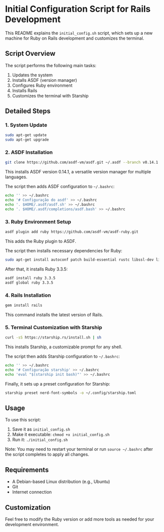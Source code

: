 # Initial Configuration Script for Rails Development

This README explains the `initial_config.sh` script, which sets up a new machine for Ruby on Rails development and customizes the terminal.

## Script Overview

The script performs the following main tasks:

1. Updates the system
2. Installs ASDF (version manager)
3. Configures Ruby environment
4. Installs Rails
5. Customizes the terminal with Starship

## Detailed Steps

### 1. System Update
```bash
sudo apt-get update
sudo apt-get upgrade
```

### 2. ASDF Installation

```bash
git clone https://github.com/asdf-vm/asdf.git ~/.asdf --branch v0.14.1
```

This installs ASDF version 0.14.1, a versatile version manager for multiple languages.

The script then adds ASDF configuration to `~/.bashrc`:

```bash
echo '' >> ~/.bashrc
echo '# Configuração do asdf' >> ~/.bashrc
echo '. $HOME/.asdf/asdf.sh' >> ~/.bashrc
echo '. $HOME/.asdf/completions/asdf.bash' >> ~/.bashrc
```

### 3. Ruby Environment Setup

```bash
asdf plugin add ruby https://github.com/asdf-vm/asdf-ruby.git
```

This adds the Ruby plugin to ASDF.

The script then installs necessary dependencies for Ruby:

```bash
sudo apt-get install autoconf patch build-essential rustc libssl-dev libyaml-dev libreadline6-dev zlib1g-dev libgmp-dev libncurses5-dev libffi-dev libgdbm6 libgdbm-dev libdb-dev uuid-dev
```

After that, it installs Ruby 3.3.5:

```bash
asdf install ruby 3.3.5
asdf global ruby 3.3.5
```

### 4. Rails Installation

```bash
gem install rails
```

This command installs the latest version of Rails.

### 5. Terminal Customization with Starship

```bash
curl -sS https://starship.rs/install.sh | sh
```

This installs Starship, a customizable prompt for any shell.

The script then adds Starship configuration to `~/.bashrc`:

```bash
echo '' >> ~/.bashrc
echo '# Configuração starship' >> ~/.bashrc
echo 'eval "$(starship init bash)"' >> ~/.bashrc
```

Finally, it sets up a preset configuration for Starship:

```bash
starship preset nerd-font-symbols -o ~/.config/starship.toml
```

## Usage

To use this script:

1. Save it as `initial_config.sh`
2. Make it executable: `chmod +x initial_config.sh`
3. Run it: `./initial_config.sh`

Note: You may need to restart your terminal or run `source ~/.bashrc` after the script completes to apply all changes.

## Requirements

- A Debian-based Linux distribution (e.g., Ubuntu)
- Git
- Internet connection

## Customization

Feel free to modify the Ruby version or add more tools as needed for your development environment.



